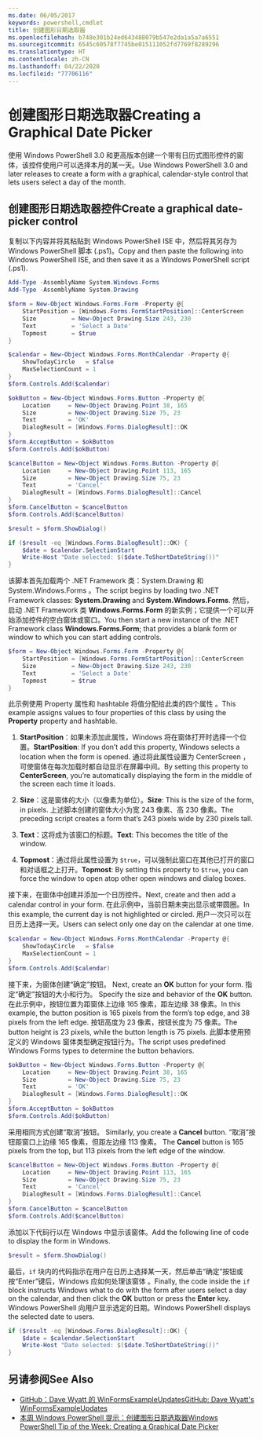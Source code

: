 ```yaml
---
ms.date: 06/05/2017
keywords: powershell,cmdlet
title: 创建图形日期选取器
ms.openlocfilehash: b748e301b24ed643488079b547e2da1a5a7a6551
ms.sourcegitcommit: 6545c60578f7745be015111052fd7769f8289296
ms.translationtype: HT
ms.contentlocale: zh-CN
ms.lasthandoff: 04/22/2020
ms.locfileid: "77706116"
---
```

# <a name="creating-a-graphical-date-picker"></a><span data-ttu-id="a2919-103">创建图形日期选取器</span><span class="sxs-lookup"><span data-stu-id="a2919-103">Creating a Graphical Date Picker</span></span>

<span data-ttu-id="a2919-104">使用 Windows PowerShell 3.0 和更高版本创建一个带有日历式图形控件的窗体，该控件使用户可以选择本月的某一天。</span><span class="sxs-lookup"><span data-stu-id="a2919-104">Use Windows PowerShell 3.0 and later releases to create a form with a graphical, calendar-style control that lets users select a day of the month.</span></span>

## <a name="create-a-graphical-date-picker-control"></a><span data-ttu-id="a2919-105">创建图形日期选取器控件</span><span class="sxs-lookup"><span data-stu-id="a2919-105">Create a graphical date-picker control</span></span>

<span data-ttu-id="a2919-106">复制以下内容并将其粘贴到 Windows PowerShell ISE 中，然后将其另存为 Windows PowerShell 脚本 (.ps1)。</span><span class="sxs-lookup"><span data-stu-id="a2919-106">Copy and then paste the following into Windows PowerShell ISE, and then save it as a Windows PowerShell script (.ps1).</span></span>

```powershell
Add-Type -AssemblyName System.Windows.Forms
Add-Type -AssemblyName System.Drawing

$form = New-Object Windows.Forms.Form -Property @{
    StartPosition = [Windows.Forms.FormStartPosition]::CenterScreen
    Size          = New-Object Drawing.Size 243, 230
    Text          = 'Select a Date'
    Topmost       = $true
}

$calendar = New-Object Windows.Forms.MonthCalendar -Property @{
    ShowTodayCircle   = $false
    MaxSelectionCount = 1
}
$form.Controls.Add($calendar)

$okButton = New-Object Windows.Forms.Button -Property @{
    Location     = New-Object Drawing.Point 38, 165
    Size         = New-Object Drawing.Size 75, 23
    Text         = 'OK'
    DialogResult = [Windows.Forms.DialogResult]::OK
}
$form.AcceptButton = $okButton
$form.Controls.Add($okButton)

$cancelButton = New-Object Windows.Forms.Button -Property @{
    Location     = New-Object Drawing.Point 113, 165
    Size         = New-Object Drawing.Size 75, 23
    Text         = 'Cancel'
    DialogResult = [Windows.Forms.DialogResult]::Cancel
}
$form.CancelButton = $cancelButton
$form.Controls.Add($cancelButton)

$result = $form.ShowDialog()

if ($result -eq [Windows.Forms.DialogResult]::OK) {
    $date = $calendar.SelectionStart
    Write-Host "Date selected: $($date.ToShortDateString())"
}
```

<span data-ttu-id="a2919-107">该脚本首先加载两个 .NET Framework 类：System.Drawing 和 System.Windows.Forms   。</span><span class="sxs-lookup"><span data-stu-id="a2919-107">The script begins by loading two .NET Framework classes: **System.Drawing** and **System.Windows.Forms**.</span></span> <span data-ttu-id="a2919-108">然后，启动 .NET Framework 类 **Windows.Forms.Form** 的新实例；它提供一个可以开始添加控件的空白窗体或窗口。</span><span class="sxs-lookup"><span data-stu-id="a2919-108">You then start a new instance of the .NET Framework class **Windows.Forms.Form**; that provides a blank form or window to which you can start adding controls.</span></span>

```powershell
$form = New-Object Windows.Forms.Form -Property @{
    StartPosition = [Windows.Forms.FormStartPosition]::CenterScreen
    Size          = New-Object Drawing.Size 243, 230
    Text          = 'Select a Date'
    Topmost       = $true
}
```

<span data-ttu-id="a2919-109">此示例使用 Property 属性和 hashtable 将值分配给此类的四个属性  。</span><span class="sxs-lookup"><span data-stu-id="a2919-109">This example assigns values to four properties of this class by using the **Property** property and hashtable.</span></span>

1. <span data-ttu-id="a2919-110">**StartPosition**：如果未添加此属性，Windows 将在窗体打开时选择一个位置。</span><span class="sxs-lookup"><span data-stu-id="a2919-110">**StartPosition**: If you don’t add this property, Windows selects a location when the form is opened.</span></span> <span data-ttu-id="a2919-111">通过将此属性设置为 CenterScreen  ，可使窗体在每次加载时都自动显示在屏幕中间。</span><span class="sxs-lookup"><span data-stu-id="a2919-111">By setting this property to **CenterScreen**, you’re automatically displaying the form in the middle of the screen each time it loads.</span></span>

2. <span data-ttu-id="a2919-112">**Size**：这是窗体的大小（以像素为单位）。</span><span class="sxs-lookup"><span data-stu-id="a2919-112">**Size**: This is the size of the form, in pixels.</span></span>
   <span data-ttu-id="a2919-113">上述脚本创建的窗体大小为宽 243 像素、高 230 像素。</span><span class="sxs-lookup"><span data-stu-id="a2919-113">The preceding script creates a form that’s 243 pixels wide by 230 pixels tall.</span></span>

3. <span data-ttu-id="a2919-114">**Text**：这将成为该窗口的标题。</span><span class="sxs-lookup"><span data-stu-id="a2919-114">**Text**: This becomes the title of the window.</span></span>

4. <span data-ttu-id="a2919-115">**Topmost**：通过将此属性设置为 `$true`，可以强制此窗口在其他已打开的窗口和对话框之上打开。</span><span class="sxs-lookup"><span data-stu-id="a2919-115">**Topmost**: By setting this property to `$true`, you can force the window to open atop other open windows and dialog boxes.</span></span>

<span data-ttu-id="a2919-116">接下来，在窗体中创建并添加一个日历控件。</span><span class="sxs-lookup"><span data-stu-id="a2919-116">Next, create and then add a calendar control in your form.</span></span>
<span data-ttu-id="a2919-117">在此示例中，当前日期未突出显示或带圆圈。</span><span class="sxs-lookup"><span data-stu-id="a2919-117">In this example, the current day is not highlighted or circled.</span></span>
<span data-ttu-id="a2919-118">用户一次只可以在日历上选择一天。</span><span class="sxs-lookup"><span data-stu-id="a2919-118">Users can select only one day on the calendar at one time.</span></span>

```powershell
$calendar = New-Object Windows.Forms.MonthCalendar -Property @{
    ShowTodayCircle   = $false
    MaxSelectionCount = 1
}
$form.Controls.Add($calendar)
```

<span data-ttu-id="a2919-119">接下来，为窗体创建“确定”按钮。 </span><span class="sxs-lookup"><span data-stu-id="a2919-119">Next, create an **OK** button for your form.</span></span> <span data-ttu-id="a2919-120">指定“确定”按钮的大小和行为。 </span><span class="sxs-lookup"><span data-stu-id="a2919-120">Specify the size and behavior of the **OK** button.</span></span> <span data-ttu-id="a2919-121">在此示例中，按钮位置为距窗体上边缘 165 像素，距左边缘 38 像素。</span><span class="sxs-lookup"><span data-stu-id="a2919-121">In this example, the button position is 165 pixels from the form’s top edge, and 38 pixels from the left edge.</span></span> <span data-ttu-id="a2919-122">按钮高度为 23 像素，按钮长度为 75 像素。</span><span class="sxs-lookup"><span data-stu-id="a2919-122">The button height is 23 pixels, while the button length is 75 pixels.</span></span> <span data-ttu-id="a2919-123">此脚本使用预定义的 Windows 窗体类型确定按钮行为。</span><span class="sxs-lookup"><span data-stu-id="a2919-123">The script uses predefined Windows Forms types to determine the button behaviors.</span></span>

```powershell
$okButton = New-Object Windows.Forms.Button -Property @{
    Location     = New-Object Drawing.Point 38, 165
    Size         = New-Object Drawing.Size 75, 23
    Text         = 'OK'
    DialogResult = [Windows.Forms.DialogResult]::OK
}
$form.AcceptButton = $okButton
$form.Controls.Add($okButton)
```

<span data-ttu-id="a2919-124">采用相同方式创建“取消”按钮。 </span><span class="sxs-lookup"><span data-stu-id="a2919-124">Similarly, you create a **Cancel** button.</span></span>
<span data-ttu-id="a2919-125">“取消”按钮距窗口上边缘 165 像素，但距左边缘 113 像素。 </span><span class="sxs-lookup"><span data-stu-id="a2919-125">The **Cancel** button is 165 pixels from the top, but 113 pixels from the left edge of the window.</span></span>

```powershell
$cancelButton = New-Object Windows.Forms.Button -Property @{
    Location     = New-Object Drawing.Point 113, 165
    Size         = New-Object Drawing.Size 75, 23
    Text         = 'Cancel'
    DialogResult = [Windows.Forms.DialogResult]::Cancel
}
$form.CancelButton = $cancelButton
$form.Controls.Add($cancelButton)
```

<span data-ttu-id="a2919-126">添加以下代码行以在 Windows 中显示该窗体。</span><span class="sxs-lookup"><span data-stu-id="a2919-126">Add the following line of code to display the form in Windows.</span></span>

```powershell
$result = $form.ShowDialog()
```

<span data-ttu-id="a2919-127">最后，`if` 块内的代码指示在用户在日历上选择某一天，然后单击“确定”按钮或按“Enter”键后，Windows 应如何处理该窗体   。</span><span class="sxs-lookup"><span data-stu-id="a2919-127">Finally, the code inside the `if` block instructs Windows what to do with the form after users select a day on the calendar, and then click the **OK** button or press the **Enter** key.</span></span> <span data-ttu-id="a2919-128">Windows PowerShell 向用户显示选定的日期。</span><span class="sxs-lookup"><span data-stu-id="a2919-128">Windows PowerShell displays the selected date to users.</span></span>

```powershell
if ($result -eq [Windows.Forms.DialogResult]::OK) {
    $date = $calendar.SelectionStart
    Write-Host "Date selected: $($date.ToShortDateString())"
}
```

## <a name="see-also"></a><span data-ttu-id="a2919-129">另请参阅</span><span class="sxs-lookup"><span data-stu-id="a2919-129">See Also</span></span>

- [<span data-ttu-id="a2919-130">GitHub：Dave Wyatt 的 WinFormsExampleUpdates</span><span class="sxs-lookup"><span data-stu-id="a2919-130">GitHub: Dave Wyatt's WinFormsExampleUpdates</span></span>](https://github.com/dlwyatt/WinFormsExampleUpdates)
- <span data-ttu-id="a2919-131">[本周 Windows PowerShell 提示：创建图形日期选取器](/previous-versions/windows/it-pro/windows-powershell-1.0/ff730942(v=technet.10))</span><span class="sxs-lookup"><span data-stu-id="a2919-131">[Windows PowerShell Tip of the Week:  Creating a Graphical Date Picker](/previous-versions/windows/it-pro/windows-powershell-1.0/ff730942(v=technet.10))</span></span>
